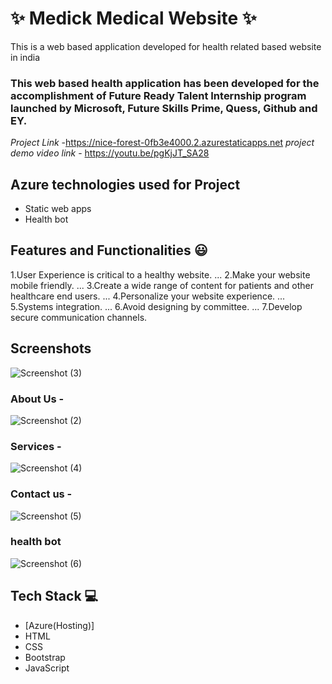 # ✨  Medick Medical Website ✨

This is a web based application developed for health related based website in india

### This web based health application has been developed for the accomplishment of Future Ready Talent Internship program launched by Microsoft, Future Skills Prime, Quess, Github and EY.


*Project Link* -https://nice-forest-0fb3e4000.2.azurestaticapps.net
*project demo video link* - https://youtu.be/pgKjJT_SA28

## Azure technologies used for Project

- Static web apps
- Health bot

## Features and Functionalities 😃
1.User Experience is critical to a healthy website. ...
2.Make your website mobile friendly. ...
3.Create a wide range of content for patients and other healthcare end users. ...
4.Personalize your website experience. ...
5.Systems integration. ...
6.Avoid designing by committee. ...
7.Develop secure communication channels.

## Screenshots

![Screenshot (3)](https://user-images.githubusercontent.com/121504708/210129461-fa45ddab-91f0-47bb-ba0e-6874ebed2d18.png)

   
### About Us -

![Screenshot (2)](https://user-images.githubusercontent.com/121504708/210129480-56989933-3fed-4bc7-9dc4-a485fb78faa3.png)

### Services -

![Screenshot (4)](https://user-images.githubusercontent.com/121504708/210129489-84deba8e-1a02-46c6-a627-6ad84f2231a5.png)

### Contact us -

![Screenshot (5)](https://user-images.githubusercontent.com/121504708/210129499-227f1d76-5636-4edc-a420-669e9ba2d4f3.png)

### health bot

![Screenshot (6)](https://user-images.githubusercontent.com/121504708/210129557-4b087ee7-c073-42ce-a63c-1e67774ea640.png)



## Tech Stack 💻

- [Azure(Hosting)]
- HTML
- CSS
- Bootstrap
- JavaScript
